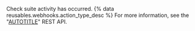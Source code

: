 Check suite activity has occurred. {% data reusables.webhooks.action_type_desc %} For more information, see the "[AUTOTITLE](/rest/checks#suites)" REST API.
